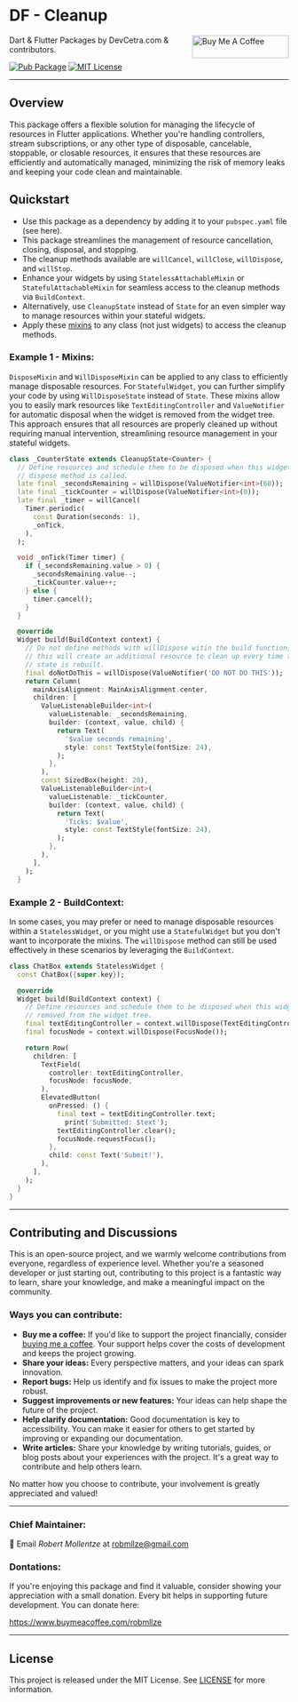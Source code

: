 # DF - Cleanup

<a href="https://www.buymeacoffee.com/robmllze" target="_blank"><img align="right" src="https://cdn.buymeacoffee.com/buttons/default-orange.png" alt="Buy Me A Coffee" height="41" width="174"></a>

Dart & Flutter Packages by DevCetra.com & contributors.

[![Pub Package](https://img.shields.io/pub/v/df_will_dispose.svg)](https://pub.dev/packages/df_will_dispose)
[![MIT License](https://img.shields.io/badge/License-MIT-blue.svg)](https://raw.githubusercontent.com/robmllze/df_will_dispose/main/LICENSE)

---

## Overview

This package offers a flexible solution for managing the lifecycle of resources in Flutter applications. Whether you're handling controllers, stream subscriptions, or any other type of disposable, cancelable, stoppable, or closable resources, it ensures that these resources are efficiently and automatically managed, minimizing the risk of memory leaks and keeping your code clean and maintainable.

## Quickstart

- Use this package as a dependency by adding it to your `pubspec.yaml` file (see here).
- This package streamlines the management of resource cancellation, closing, disposal, and stopping.
- The cleanup methods available are `willCancel`, `willClose`, `willDispose`, and `willStop`.
- Enhance your widgets by using `StatelessAttachableMixin` or `StatefulAttachableMixin` for seamless access to the cleanup methods via `BuildContext`.
- Alternatively, use `CleanupState` instead of `State` for an even simpler way to manage resources within your stateful widgets.
- Apply these [mixins](https://github.com/robmllze/df_cleanup/blob/main/lib/src/will) to any class (not just widgets) to access the cleanup methods.

### Example 1 - Mixins:

`DisposeMixin` and `WillDisposeMixin` can be applied to any class to efficiently manage disposable resources. For `StatefulWidget`, you can further simplify your code by using `WillDisposeState` instead of `State`. These mixins allow you to easily mark resources like `TextEditingController` and `ValueNotifier` for automatic disposal when the widget is removed from the widget tree. This approach ensures that all resources are properly cleaned up without requiring manual intervention, streamlining resource management in your stateful widgets.

```dart
class _CounterState extends CleanupState<Counter> {
  // Define resources and schedule them to be disposed when this widget's
  // dispose method is called.
  late final _secondsRemaining = willDispose(ValueNotifier<int>(60));
  late final _tickCounter = willDispose(ValueNotifier<int>(0));
  late final _timer = willCancel(
    Timer.periodic(
      const Duration(seconds: 1),
      _onTick,
    ),
  );

  void _onTick(Timer timer) {
    if (_secondsRemaining.value > 0) {
      _secondsRemaining.value--;
      _tickCounter.value++;
    } else {
      timer.cancel();
    }
  }

  @override
  Widget build(BuildContext context) {
    // Do not define methods with willDispose witin the build function, as
    // this will create an additional resource to clean up every time the
    // state is rebuilt.
    final doNotDoThis = willDispose(ValueNotifier('DO NOT DO THIS'));
    return Column(
      mainAxisAlignment: MainAxisAlignment.center,
      children: [
        ValueListenableBuilder<int>(
          valueListenable: _secondsRemaining,
          builder: (context, value, child) {
            return Text(
              '$value seconds remaining',
              style: const TextStyle(fontSize: 24),
            );
          },
        ),
        const SizedBox(height: 20),
        ValueListenableBuilder<int>(
          valueListenable: _tickCounter,
          builder: (context, value, child) {
            return Text(
              'Ticks: $value',
              style: const TextStyle(fontSize: 24),
            );
          },
        ),
      ],
    );
  }
```

### Example 2 - BuildContext:

In some cases, you may prefer or need to manage disposable resources within a `StatelessWidget`, or you might use a `StatefulWidget` but you don't want to incorporate the mixins. The `willDispose` method can still be used effectively in these scenarios by leveraging the `BuildContext`.

```dart
class ChatBox extends StatelessWidget {
  const ChatBox({super.key});

  @override
  Widget build(BuildContext context) {
    // Define resources and schedule them to be disposed when this widget is
    // removed from the widget tree.
    final textEditingController = context.willDispose(TextEditingController());
    final focusNode = context.willDispose(FocusNode());

    return Row(
      children: [
        TextField(
          controller: textEditingController,
          focusNode: focusNode,
        ),
        ElevatedButton(
          onPressed: () {
            final text = textEditingController.text;
              print('Submitted: $text');
            textEditingController.clear();
            focusNode.requestFocus();
          },
          child: const Text('Submit!'),
        ),
      ],
    );
  }
}
```

---

## Contributing and Discussions

This is an open-source project, and we warmly welcome contributions from everyone, regardless of experience level. Whether you're a seasoned developer or just starting out, contributing to this project is a fantastic way to learn, share your knowledge, and make a meaningful impact on the community.

### Ways you can contribute:

- **Buy me a coffee:** If you'd like to support the project financially, consider [buying me a coffee](https://www.buymeacoffee.com/robmllze). Your support helps cover the costs of development and keeps the project growing.
- **Share your ideas:** Every perspective matters, and your ideas can spark innovation.
- **Report bugs:** Help us identify and fix issues to make the project more robust.
- **Suggest improvements or new features:** Your ideas can help shape the future of the project.
- **Help clarify documentation:** Good documentation is key to accessibility. You can make it easier for others to get started by improving or expanding our documentation.
- **Write articles:** Share your knowledge by writing tutorials, guides, or blog posts about your experiences with the project. It's a great way to contribute and help others learn.

No matter how you choose to contribute, your involvement is greatly appreciated and valued!

---

### Chief Maintainer:

📧 Email _Robert Mollentze_ at robmllze@gmail.com

### Dontations:

If you're enjoying this package and find it valuable, consider showing your appreciation with a small donation. Every bit helps in supporting future development. You can donate here:

https://www.buymeacoffee.com/robmllze

---

## License

This project is released under the MIT License. See [LICENSE](https://raw.githubusercontent.com/robmllze/df_bulk_replace/main/LICENSE) for more information.
